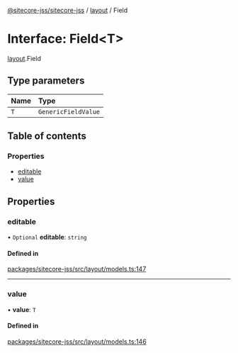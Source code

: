 [@sitecore-jss/sitecore-jss](../README.md) / [layout](../modules/layout.md) / Field

# Interface: Field\<T\>

[layout](../modules/layout.md).Field

## Type parameters

| Name | Type |
| :------ | :------ |
| `T` | `GenericFieldValue` |

## Table of contents

### Properties

- [editable](layout.Field.md#editable)
- [value](layout.Field.md#value)

## Properties

### editable

• `Optional` **editable**: `string`

#### Defined in

[packages/sitecore-jss/src/layout/models.ts:147](https://github.com/Sitecore/jss/blob/c9d87aeba/packages/sitecore-jss/src/layout/models.ts#L147)

___

### value

• **value**: `T`

#### Defined in

[packages/sitecore-jss/src/layout/models.ts:146](https://github.com/Sitecore/jss/blob/c9d87aeba/packages/sitecore-jss/src/layout/models.ts#L146)
